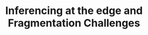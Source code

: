 ---
categories:
- bkk19
description: '> As deep learning (DL) expands is application into ever more areas,
  DL at the edge has become an area of rapid innovation and has also become highly
  fragmented. This creates a challenge in the ecosystem for framework providers that
  want to take advantage of specialized hardware, and an equal challenge for SoC providers,
  or makers of DL accelerators that need to support various frameworks, customer innovations,
  device constraints, etc. This talk will explore what constitutes DL at the edge,
  it will highlight the recent trends in this area from runtimes and compilers, to
  model formats, and explore the challenges, and scalability needs of collaborative
  solutions.'
future_image:
  featured: 'true'
  path: /assets/images/featured-images/bkk19/BKK19-402.png
session_attendee_num: '3'
session_id: BKK19-402
session_room: 'Keynote Room (World Ballroom BC) '
session_slot:
  end_time: '2019-04-04 09:25:00'
  start_time: '2019-04-04 08:30:00'
session_speakers:
- speaker_bio: '> Mark is Director Engineering in Qualcomm Technologies Inc (QTI)
    in the Machine Learning Group. Currently he is focused on Neural Processing Runtime
    for Qualcomm SoCs, AI Benchmarking, and also serves as an open source Trusted
    Advisor for the MLG group. He has represented QTI on the Linux Foundation board,
    served on the Dronecode board and Core Infrastructure Initiative steering committee,
    and as the TSC lead for Dronecode. Mark also contributed code to the PX4 Open
    Source Flight Stack (http://github.com/PX4/Firmware), and to the LLVMLinux project
    with associated patches for the Linux kernel. He also helps support the Dragonboard
    developer platforms and has been working in embedded software for over 25 years.
    Mark has a BASc in Systems Design Engineering from the University of Waterloo,
    and a MASc in Engineering Science from Simon Frazer University.'
  speaker_company: ''
  speaker_image: /assets/images/speakers/bkk19/mark-charlebois.jpg
  speaker_location: ''
  speaker_name: Mark Charlebois
  speaker_position: Director, Engineering  Qualcomm Technologies Inc
  speaker_username: mark.charlebois
session_track: Machine Learning/AI
tag: session
tags:
- Arm on Arm
- Data Center
title: Inferencing at the edge and Fragmentation Challenges
---